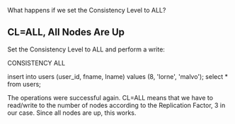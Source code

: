 What happens if we set the Consistency Level to ALL?

## CL=ALL, All Nodes Are Up


Set the Consistency Level to ALL and perform a write:

CONSISTENCY ALL 

insert into users (user_id, fname, lname) values (8, 'lorne', 'malvo'); 
select * from users;

The operations were successful again. CL=ALL means that we have to read/write to the number of nodes according to the Replication Factor, 3 in our case. Since all nodes are up, this works. 

